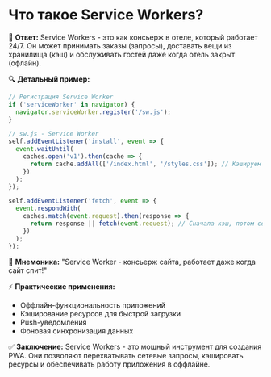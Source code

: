 # Что такое Service Workers?

🎯 **Ответ:**
Service Workers - это как консьерж в отеле, который работает 24/7. Он может принимать заказы (запросы), доставать вещи из хранилища (кэш) и обслуживать гостей даже когда отель закрыт (офлайн).

🔍 **Детальный пример:**
```javascript
// Регистрация Service Worker
if ('serviceWorker' in navigator) {
  navigator.serviceWorker.register('/sw.js');
}

// sw.js - Service Worker
self.addEventListener('install', event => {
  event.waitUntil(
    caches.open('v1').then(cache => {
      return cache.addAll(['/index.html', '/styles.css']); // Кэшируем файлы
    })
  );
});

self.addEventListener('fetch', event => {
  event.respondWith(
    caches.match(event.request).then(response => {
      return response || fetch(event.request); // Сначала кэш, потом сеть
    })
  );
});
```

🧠 **Мнемоника:**
"Service Worker - консьерж сайта, работает даже когда сайт спит!"

⚡ **Практические применения:**
- Оффлайн-функциональность приложений
- Кэширование ресурсов для быстрой загрузки
- Push-уведомления
- Фоновая синхронизация данных

✅ **Заключение:**
Service Workers - это мощный инструмент для создания PWA. Они позволяют перехватывать сетевые запросы, кэшировать ресурсы и обеспечивать работу приложения в оффлайне. 